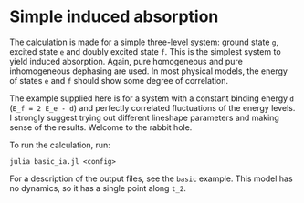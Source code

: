 # Simple induced absorption

The calculation is made for a simple three-level system: ground state `g`,
excited state `e` and doubly excited state `f`. This is the simplest system to
yield induced absorption. Again, pure homogeneous and pure inhomogeneous
dephasing are used. In most physical models, the energy of states `e` and `f`
should show some degree of correlation.

The example supplied here is for a system with a constant binding energy `d`
(`E_f = 2 E_e - d`) and perfectly correlated fluctuations of the energy levels.
I strongly suggest trying out different lineshape parameters and 
making sense of the results. Welcome to the rabbit hole.

To run the calculation, run:
```
julia basic_ia.jl <config>
```
For a description of the output files, see the `basic` example. This model has
no dynamics, so it has a single point along `t_2`.